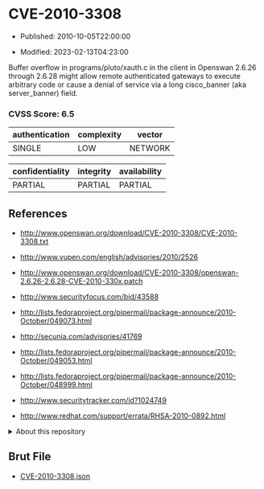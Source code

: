 # CVE-2010-3308

- Published: 2010-10-05T22:00:00

- Modified: 2023-02-13T04:23:00

Buffer overflow in programs/pluto/xauth.c in the client in Openswan 2.6.26 through 2.6.28 might allow remote authenticated gateways to execute arbitrary code or cause a denial of service via a long cisco_banner (aka server_banner) field.

### CVSS Score: **6.5**

| authentication | complexity | vector |
| --- | --- | --- |
| SINGLE | LOW | NETWORK |

| confidentiality | integrity | availability |
| --- | --- | --- |
| PARTIAL | PARTIAL | PARTIAL |

## References

* http://www.openswan.org/download/CVE-2010-3308/CVE-2010-3308.txt

* http://www.vupen.com/english/advisories/2010/2526

* http://www.openswan.org/download/CVE-2010-3308/openswan-2.6.26-2.6.28-CVE-2010-330x.patch

* http://www.securityfocus.com/bid/43588

* http://lists.fedoraproject.org/pipermail/package-announce/2010-October/049073.html

* http://secunia.com/advisories/41769

* http://lists.fedoraproject.org/pipermail/package-announce/2010-October/049053.html

* http://lists.fedoraproject.org/pipermail/package-announce/2010-October/048999.html

* http://www.securitytracker.com/id?1024749

* http://www.redhat.com/support/errata/RHSA-2010-0892.html

<details>
<summary>About this repository</summary> 

  This repository is part of the project [Live Hack CVE](https://github.com/Live-Hack-CVE). Main website can be found [www.live-hack.org](https://www.live-hack.org) 
  
  Made by [Sn0wAlice](https://github.com/Sn0wAlice) for the people that care about security and need to have a feed of the latest CVEs. Hope you enjoy it, don't forget to star the repo and follow me on [Twitter](https://twitter.com/Sn0wAlice) and [Github](https://github.com/Sn0wAlice). And that is my [personnal website](https://www.alice-snow.me/)

  - [Home Page](https://github.com/Live-Hack-CVE)
  - [Framework](https://github.com/Live-Hack-CVE/cve-framework)
  - [CVE database](https://github.com/Live-Hack-CVE/full_database)
  - [Changelog](https://github.com/Live-Hack-CVE/Changelog)
</details>

## Brut File

* [CVE-2010-3308.json](https://raw.githubusercontent.com/Live-Hack-CVE/full_database/main/cves/2010/CVE-2010-3308.json)

